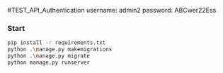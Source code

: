 #TEST_API_Authentication
username: admin2
password: ABCwer22Ess

### Start

```bash
pip install -r requirements.txt
python .\manage.py makemigrations
python .\manage.py migrate
python manage.py runserver
```
